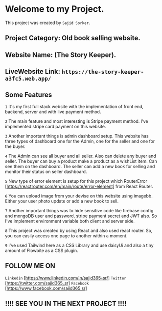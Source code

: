 # Welcome to my Project.

This project was created by `Sajid Sorker`.

## Project Category: Old book selling website.
## Website Name: (The Story Keeper).
## LiveWebsite Link: `https://the-story-keeper-a3fc5.web.app/`

## Some Features

`1` It's my first full stack website with the implementation of front end, backend, server and with live payment method.

`2` The main feature and most interesting is Stripe payment method. I've implemented stripe card payment on this website.

`3` Another important things is admin dashboard setup. This website has three types of dashboard one for the Admin, one for the seller and one for the buyer.

`4` The Admin can see all buyer and all seller. Also can delete any buyer and seller. The buyer can buy a product make a product as a wishList item. Can see them on the dashboard. The seller can add a new book for selling and monitor their status on seller dashboard.

`5` New type of error element is setup for this project which RouterError [https://reactrouter.com/en/main/route/error-element] from React Router.

`6` You can upload image from your devise on this website using imagebb. Either your user photo update or add a new book to sell.

`7` Another important things was to hide sensitive code like firebase config and mongoDB user and 
password, stripe payment secret and JWT also. So I've implement environment variable both client and server side.

`8` This project was created by using React and also used react router. So, you can easily access one page to another within a moment.

`9` I've used Tailwind here as a CSS Library and use daisyUi and also a tiny amount of Flowbite as a CSS plugin.



## FOLLOW ME ON

`Linkedin` [https://www.linkedin.com/in/sajid365-sr/]
`Twitter` [https://twitter.com/sajid365_sr]
`Facebook` [https://www.facebook.com/sajid365.sr]


## !!!! SEE YOU IN THE NEXT PROJECT !!!!

